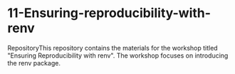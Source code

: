 # 11-Ensuring-reproducibility-with-renv
RepositoryThis repository contains the materials for the workshop titled "Ensuring Reproducibility with renv". The workshop focuses on introducing the renv package.
